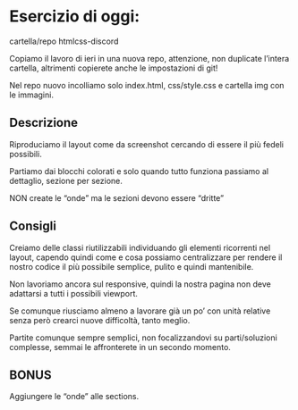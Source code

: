 Esercizio di oggi:
===

cartella/repo htmlcss-discord

Copiamo il lavoro di ieri in una nuova repo, attenzione, non duplicate l’intera cartella, altrimenti copierete anche le impostazioni di git! 

Nel repo nuovo incolliamo solo index.html, css/style.css e cartella img con le immagini.

## Descrizione

Riproduciamo il layout come da screenshot cercando di essere il più fedeli possibili.

Partiamo dai blocchi colorati e solo quando tutto funziona passiamo al dettaglio, sezione per sezione.

NON create le “onde” ma le sezioni devono essere “dritte”

## Consigli

Creiamo delle classi riutilizzabili individuando gli elementi ricorrenti nel layout, capendo quindi come e cosa possiamo centralizzare per rendere il nostro codice il più possibile semplice, pulito e quindi mantenibile.

Non lavoriamo ancora sul responsive, quindi la nostra pagina non deve adattarsi a tutti i possibili viewport. 

Se comunque riusciamo almeno a lavorare già un po’ con unità relative senza però crearci nuove difficoltà, tanto meglio.

Partite comunque sempre semplici, non focalizzandovi su parti/soluzioni complesse, semmai le affronterete in un secondo momento.

## BONUS

Aggiungere le “onde” alle sections.
